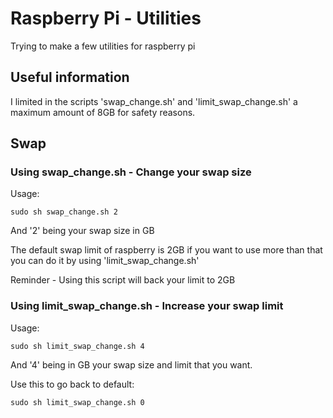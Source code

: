 # Raspberry Pi - Utilities
Trying to make a few utilities for raspberry pi

## Useful information 

I limited in the scripts 'swap_change.sh' and 'limit_swap_change.sh' a maximum amount of 8GB for safety reasons.

## Swap

### Using swap_change.sh - Change your swap size

Usage:
```
sudo sh swap_change.sh 2 
```
And '2' being your swap size in GB

The default swap limit of raspberry is 2GB if you want to use more than that you can do it by using 'limit_swap_change.sh'

Reminder - Using this script will back your limit to 2GB

### Using limit_swap_change.sh - Increase your swap limit



Usage:
```
sudo sh limit_swap_change.sh 4
```
And '4' being in GB your swap size and limit that you want.

Use this to go back to default:
```
sudo sh limit_swap_change.sh 0
```
